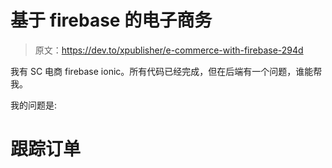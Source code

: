 # 基于 firebase 的电子商务

> 原文：<https://dev.to/xpublisher/e-commerce-with-firebase-294d>

我有 SC 电商 firebase ionic。所有代码已经完成，但在后端有一个问题，谁能帮我。

我的问题是:

# 跟踪订单